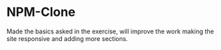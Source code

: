# NPM-Clone

Made the basics asked in the exercise, will improve the work making the site responsive and adding more sections.
